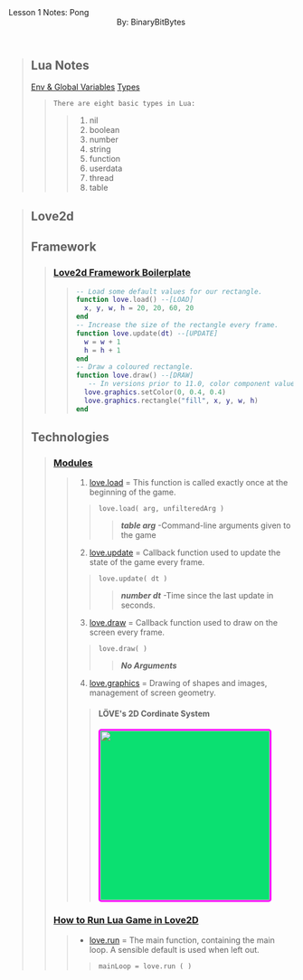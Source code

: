 
<Head className=`Title` style='color:red'>Lesson 1 Notes: Pong</Head>
<Header className=`Contributors`>
By: BinaryBitBytes
</Header>
<Body>
<Section>

># Lua Notes
> [Env & Global Variables](https://www.lua.org/manual/5.4/manual.html#:~:text=2.2%20–%20Environments%20and%20the%20Global%20Environment)
> [Types](https://www.lua.org/manual/5.4/manual.html#:~:text=2.1%20%E2%80%93%20Values%20and%20Types)
>> ```There are eight basic types in Lua:```
>>>1. nil
>>>2. boolean
>>>3. number
>>>4. string
>>>5. function
>>>6. userdata
>>>7. thread
>>>8. table
</Section>
<Section>

># Love2d 
>## Framework
>>### [Love2d Framework Boilerplate](https://love2d.org/wiki/love#:~:text=%2D%2D%20Load%20some%20default,h)
>>>```lua
>>>-- Load some default values for our rectangle.
>>>function love.load() --[LOAD]
>>>   x, y, w, h = 20, 20, 60, 20
>>>end
>>>-- Increase the size of the rectangle every frame.
>>>function love.update(dt) --[UPDATE]
>>>   w = w + 1
>>>   h = h + 1
>>>end
>>>-- Draw a coloured rectangle.
>>>function love.draw() --[DRAW]
>>>    -- In versions prior to 11.0, color component values are (0, 102, 102)
>>>   love.graphics.setColor(0, 0.4, 0.4)
>>>   love.graphics.rectangle("fill", x, y, w, h)
>>>end
>>>```
>## Technologies
>>### [Modules](https://love2d.org/wiki/love#Modules)
>>>1. [love.load](https://love2d.org/wiki/love.load)
= This function is called exactly once at the beginning of the game.
>>>> `love.load( arg, unfilteredArg )`
>>>>> **_table arg_**
>>>>> -Command-line arguments given to the game
>>>2. [love.update](https://love2d.org/wiki/love.update)
= Callback function used to update the state of the game every frame.
>>>> `love.update( dt )`
>>>>> **_number dt_**
>>>>> -Time since the last update in seconds.
>>>3. [love.draw](https://love2d.org/wiki/love.draw)
= Callback function used to draw on the screen every frame.
>>>> `love.draw( )`
>>>>> ***No Arguments***
>>>4. [love.graphics](https://love2d.org/wiki/love.graphics)
= Drawing of shapes and images, management of screen geometry.
>>>> #### LÖVE's 2D Cordinate System
>>>> <img src="https://love2d.org/w/images/f/f5/lovecoordsystem.png" style="background-color:RGB(11,224,113);width: 300px; border: 3px solid magenta; border-radius: 5px;">
>>
>>### [How to Run Lua Game in Love2D](https://love2d.org/wiki/Getting_Started#:~:text=easiest%20way%20to%20run%20the%20game%20is%20to%20drag%20the%20folder%20onto%20either%20love.exe%20or%20a%20shortcut%20to%20love.exe.%20Remember%20to%20drag%20the%20folder%20containing%20main.lua%2C%20and%20not%20main.lua%20itself.)
>>>- [love.run](https://love2d.org/wiki/love.run)
= The main function, containing the main loop. A sensible default is used when left out.
>>>> `mainLoop = love.run ( )`
>>
</Section>
</Body>